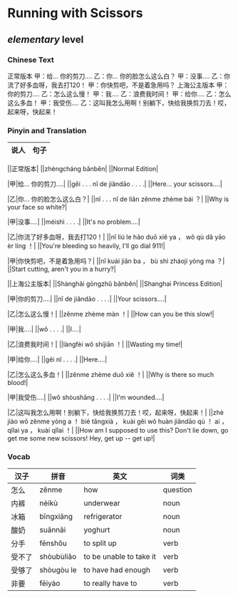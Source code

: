 # Running with Scissors
## *elementary* level

### Chinese Text
正常版本
甲：给... 你的剪刀....
乙：你... 你的脸怎么这么白？
甲：没事....
乙：你流了好多血呀，我去打120！
甲：你快剪吧，不是着急用吗？
上海公主版本
甲：你的剪刀....
乙：怎么这么慢！
甲：我....
乙：浪费我时间！
甲：给你....
乙：怎么这么多血！
甲：我受伤....
乙：这叫我怎么用啊！别躺下，快给我换剪刀去！哎，起来呀，快起来！

### Pinyin and Translation
|说人|句子|
|----|----|

||正常版本|
||zhèngcháng bǎnběn|
||Normal Edition|

|甲|给... 你的剪刀....|
||gěi . . .  nǐ de jiǎndāo . . . .|
||Here... your scissors....|

|乙|你... 你的脸怎么这么白？|
||nǐ . . .  nǐ de liǎn zěnme zhème bái ？|
||Why is your face so white?|

|甲|没事....|
||méishì . . . .|
||It's no problem....|

|乙|你流了好多血呀，我去打120！|
||nǐ liú le hǎo duō xiě ya ， wǒ qù dǎ yāo èr líng ！|
||You're bleeding so heavily, I'll go dial 911!|

|甲|你快剪吧，不是着急用吗？|
||nǐ kuài jiǎn ba ， bù shì zháojí yòng ma ？|
||Start cutting, aren't you in a hurry?|

||上海公主版本|
||Shànghǎi gōngzhǔ bǎnběn|
||Shanghai Princess Edition|

|甲|你的剪刀....|
||nǐ de jiǎndāo . . . .|
||Your scissors....|

|乙|怎么这么慢！|
||zěnme zhème màn ！|
||How can you be this slow!|

|甲|我....|
||wǒ . . . .|
||I....|

|乙|浪费我时间！|
||làngfèi wǒ shíjiān ！|
||Wasting my time!|

|甲|给你....|
||gěi nǐ . . . .|
||Here....|

|乙|怎么这么多血！|
||zěnme zhème duō xiě ！|
||Why is there so much blood!|

|甲|我受伤....|
||wǒ shòushāng . . . .|
||I'm wounded....|

|乙|这叫我怎么用啊！别躺下，快给我换剪刀去！哎，起来呀，快起来！|
||zhè jiào wǒ zěnme yòng a ！ bié tǎngxià ， kuài gěi wǒ huàn jiǎndāo qù ！ ai ， qǐlai ya ， kuài qǐlai ！|
||How am I supposed to use this? Don't lie down, go get me some new scissors! Hey, get up -- get up!|
### Vocab
|汉子|拼音|英文|词类|
|----|----|----|----|
|怎么|zěnme|how|question|
|内裤|nèikù|underwear|noun|
|冰箱|bīngxiāng|refrigerator|noun|
|酸奶|suānnǎi|yoghurt|noun|
|分手|fēnshǒu|to split up|verb|
|受不了|shòubùliǎo|to be unable to take it|verb|
|受够了|shòugòu le|to have had enough|verb|
|非要|fēiyào|to really have to|verb|